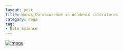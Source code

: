 ```yaml
---
layout: post
title: Words Co-occurence in Academic Literatures
category: Pega
tag:
- Data Science
---
```





[![image](https://jehyunlee.github.io/thumbnails/Python-DS/17_pm_01.png)](https://jehyunlee.github.io/2020/06/30/Python-DS-17-papermining/)